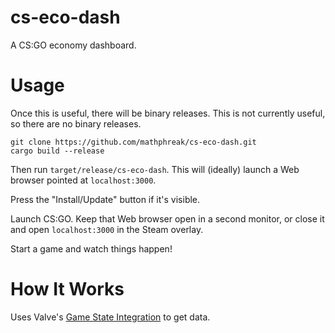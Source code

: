 # cs-eco-dash

A CS:GO economy dashboard.

# Usage

Once this is useful, there will be binary releases.
This is not currently useful, so there are no binary releases.

```shell
git clone https://github.com/mathphreak/cs-eco-dash.git
cargo build --release
```

Then run `target/release/cs-eco-dash`. This will (ideally) launch a Web browser
pointed at `localhost:3000`.

Press the "Install/Update" button if it's visible.

Launch CS:GO. Keep that Web browser open in a second monitor, or close it and open `localhost:3000` in the Steam overlay.

Start a game and watch things happen!

# How It Works

Uses Valve's [Game State Integration][] to get data.

[Game State Integration]: https://developer.valvesoftware.com/wiki/Counter-Strike:_Global_Offensive_Game_State_Integration
